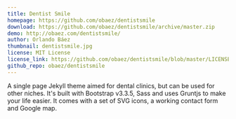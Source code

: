 ```yaml
---
title: Dentist Smile
homepage: https://github.com/obaez/dentistsmile
download: https://github.com/obaez/dentistsmile/archive/master.zip
demo: http://obaez.com/dentistsmile/
author: Orlando Báez
thumbnail: dentistsmile.jpg
license: MIT License
license_link: https://github.com/obaez/dentistsmile/blob/master/LICENSE.md
github_repo: obaez/dentistsmile
---
```


A single page Jekyll theme aimed for dental clinics, but can be used for other niches. It's built with Bootstrap v3.3.5, Sass and uses Gruntjs to make your life easier. It comes with a set of SVG icons, a working contact form and Google map.
